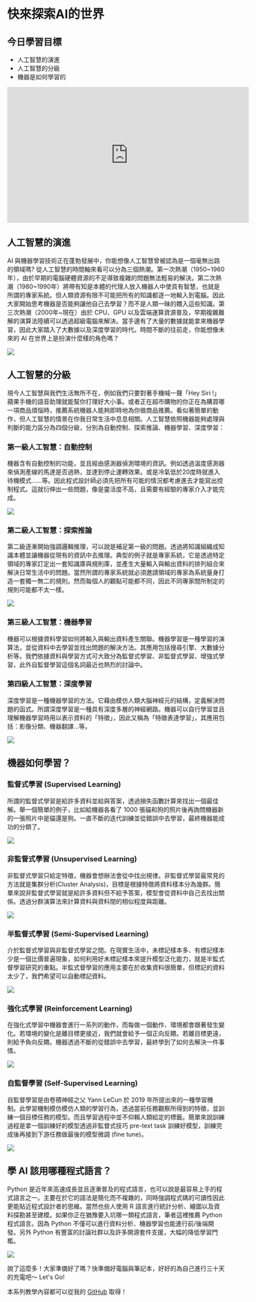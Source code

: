 # 快來探索AI的世界
## 今日學習目標
- 人工智慧的演進
- 人工智慧的分級
- 機器是如何學習的

<iframe width="560" height="315" src="https://www.youtube.com/embed/zt7ZoPVrZHQ" frameborder="0" allow="accelerometer; autoplay; clipboard-write; encrypted-media; gyroscope; picture-in-picture" allowfullscreen></iframe>


## 人工智慧的演進
AI 與機器學習技術正在蓬勃發展中，你能想像人工智慧曾被認為是一個毫無出路的領域嗎? 從人工智慧的時間軸來看可以分為三個熱潮。第一次熱潮（1950~1960年），由於早期的電腦硬體資源的不足導致複雜的問題無法輕易的解決。第二次熱潮（1980~1990年）將帶有知是本體的代理人放入機器人中使具有智慧，也就是所謂的專家系統。但人類資源有限不可能把所有的知識都逐一地輸入到電腦。因此大家開始思考機器是否能夠讓他自己去學習？而不是人類一昧的餵入這些知識。第三次熱潮（2000年~現在）由於 CPU、GPU 以及雲端運算資源普及，早期複雜難解的演算法陸續可以透過超級電腦來解決。當手邊有了大量的數據就能拿來機器學習，因此大家踏入了大數據以及深度學習的時代。時間不斷的往前走，你能想像未來的 AI 在世界上是扮演什麼樣的角色嗎？

![](./image/img2-1.png)


## 人工智慧的分級
現今人工智慧與我們生活無所不在，例如我們只要對著手機喊一聲「Hey Siri !」蘋果手機的語音助理就能幫你打理好大小事。或者正在超市購物的你正在為購買哪一項商品煩惱時，推薦系統機器人能夠即時地為你做商品推薦。看似著簡單的動作，但人工智慧的情景在你我日常生活中息息相關。人工智慧依照機器能夠處理與判斷的能力區分為四個分級，分別為自動控制、探索推論、機器學習、深度學習：

### 第一級人工智慧：自動控制
機器含有自動控制的功能，並且經由感測器偵測環境的資訊。例如透過溫度感測器來偵測產線的馬達是否過熱，並達到停止運轉效果。或是冷氣低於20度時就進入待機模式……等。因此程式設計師必須先把所有可能的情況都考慮進去才能寫出控制程式。這就衍伸出一些問題，像是靈活度不高，且需要有經驗的專家介入才能完成。

![](./image/img2-2.png)

### 第二級人工智慧：探索推論
第二級逐漸開始強調邏輯推理，可以說是補足第一級的問題。透過將知識組織成知識本體並讓機器從現有的資訊中去推理。典型的例子就是專家系統，它是透過特定領域的專家訂定出一套知識庫與規則庫，並產生大量輸入與輸出資料的排列組合來解決日常生活中的問題。當然所謂的專家系統就必須邀請領域的專家為系統量身打造一套獨一無二的規則。然而每個人的觀點可能都不同，因此不同專家間所制定的規則可能都不太一樣。

![](./image/img2-3.png)

### 第三級人工智慧：機器學習
機器可以根據資料學習如何將輸入與輸出資料產生關聯。機器學習是一種學習的演算法，並從資料中去學習並找出問題的解決方法。其應用包括搜尋引擎、大數據分析等。我們依據資料與學習方式可大致分為監督式學習、非監督式學習、增強式學習，此外自監督學習這個名詞最近也熱烈的討論中。

### 第四級人工智慧：深度學習
深度學習是一種機器學習的方法。它藉由模仿人類大腦神經元的結構，定義解決問題的函式。所謂深度學習是一種具有深度多層的神經網路。機器可以自行學習並且理解機器學習時用以表示資料的「特徵」，因此又稱為「特徵表達學習」，其應用包括：影像分類、機器翻譯...等。

![](./image/img2-4.png)

## 機器如何學習？
### 監督式學習 (Supervised Learning)
所謂的監督式學習是給許多資料並給與答案，透過損失函數計算來找出一個最佳解。舉一個簡單的例子，比如給機器各看了 1000 張貓和狗的照片後再詢問機器新的一張照片中是貓還是狗。一直不斷的迭代訓練並從錯誤中去學習，最終機器能成功的分類了。

![](./image/img2-5.png)

### 非監督式學習 (Unsupervised Learning)
非監督式學習只給定特徵，機器會想辦法會從中找出規律。非監督式學習最常見的方法就是集群分析(Cluster Analysis)，目標是根據特徵將資料樣本分為幾群。簡單來說非監督式學習就是給許多資料但不給予答案，模型會從資料中自己去找出關係。透過分群演算法來計算資料與資料間的相似程度與距離。

![](./image/img2-6.png)

### 半監督式學習 (Semi-Supervised Learning)
介於監督式學習與非監督式學習之間。在現實生活中，未標記樣本多、有標記樣本少是一個比價普遍現象，如何利用好未標記樣本來提升模型泛化能力，就是半監式督學習研究的重點。半監式督學習的應用主要在於收集資料很簡單，但標記的資料太少了，我們希望可以自動標記資料。

![](./image/img2-7.png)

### 強化式學習 (Reinforcement Learning)
在強化式學習中機器會進行一系列的動作，而每做一個動作、環境都會跟著發生變化。若環境的變化是離目標更接近，我們就會給予一個正向反饋。若離目標更遠，則給予負向反饋。機器透過不斷的從錯誤中去學習，最終學到了如何去解決一件事情。

![](./image/img2-8.png)

### 自監督學習 (Self-Supervised Learning)
自監督學習是由卷積神經之父 Yann LeCun 於 2019 年所提出來的一種學習機制。此學習機制模仿模仿人類的學習行為，透過當前任務觀察所得到的特徵，並訓練一個目標任務的模型。而且學習過程中並不仰賴人類給定的標籤。簡單來說訓練過程是拿一個訓練好的模型透過非監督式技巧 pre-text task 訓練好模型，訓練完成後再接到下游任務做最後的模型微調 (fine tune)。

![](./image/img2-9.png)

## 學 AI 該用哪種程式語言？
Python 是近年來高速成長並且逐漸普及的程式語言，也可以說是最容易上手的程式語言之一。主要在於它的語法是簡化而不複雜的，同時強調程式碼的可讀性因此更能貼近程式設計者的思維。當然也些人使用 R 語言進行統計分析、繪圖以及資料探勘甚至建模。如果你正在猶豫要入坑哪一類程式語言，筆者這裡推薦 Python 程式語言。因為 Python 不僅可以進行資料分析、機器學習也能進行前/後端開發。另外 Python 有豐富的討論社群以及許多開源套件支援，大幅的降低學習門檻。

![](./image/img2-10.png)

說了這麼多！大家準備好了嗎？快準備好電腦與筆記本，好好的為自己進行三十天的充電吧～ Let's Go!


本系列教學內容都可以從我的 [GitHub](https://github.com/andy6804tw/2021-13th-ironman) 取得！
